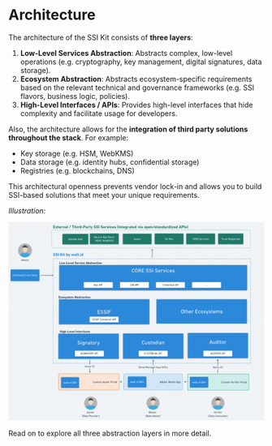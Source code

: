 # Architecture

The architecture of the SSI Kit consists of **three layers**:

1. **Low-Level Services Abstraction**: Abstracts complex, low-level operations (e.g. cryptography, key management, digital signatures, data storage).
2. **Ecosystem Abstraction**: Abstracts ecosystem-specific requirements based on the relevant technical and governance frameworks (e.g. SSI flavors, business logic, policies).
3. **High-Level Interfaces / APIs**: Provides high-level interfaces that hide complexity and facilitate usage for developers.

Also, the architecture allows for the **integration of  third party solutions throughout the stack**. For example:

* Key storage (e.g. HSM, WebKMS)
* Data storage (e.g. identity hubs, confidential storage)
* Registries (e.g. blockchains, DNS)

This architectural openness prevents vendor lock-in and allows you to build SSI-based solutions that meet your unique requirements.

_Illustration:_

![The blue boxes symbolise our products and their interfaces. The green boxes symbolise third party solutions that can be integrated via open APIs to avoid rip-and-replace and extend functionality to meet diverse customer requirements.](../../../what-is-ssikit/ssi-kit/Architecture-SSIKit-by-waltid.png)

Read on to explore all three abstraction layers in more detail.
